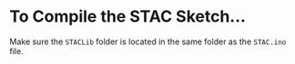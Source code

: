 # To Compile the STAC Sketch...

Make sure the `STACLib` folder is located in the same folder as the `STAC.ino` file.